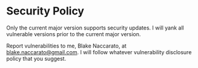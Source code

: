 # Security Policy

Only the current major version supports security updates. I will yank all vulnerable versions prior to the current major version.

Report vulnerabilities to me, Blake Naccarato, at blake.naccarato@gmail.com. I will follow whatever vulnerability disclosure policy that you suggest.
